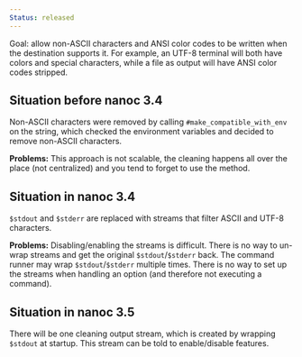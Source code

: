 ```yaml
--- 
Status: released
--- 
```


Goal: allow non-ASCII characters and ANSI color codes to be written when the destination supports it. For example, an UTF-8 terminal will both have colors and special characters, while a file as output will have ANSI color codes stripped.

Situation before nanoc 3.4
--------------------------

Non-ASCII characters were removed by calling `#make_compatible_with_env` on the string, which checked the environment variables and decided to remove non-ASCII characters.

**Problems:** This approach is not scalable, the cleaning happens all over the place (not centralized) and you tend to forget to use the method.

Situation in nanoc 3.4
----------------------

`$stdout` and `$stderr` are replaced with streams that filter ASCII and UTF-8 characters.

**Problems:** Disabling/enabling the streams is difficult. There is no way to un-wrap streams and get the original `$stdout`/`$stderr` back. The command runner may wrap `$stdout`/`$stderr` multiple times. There is no way to set up the streams when handling an option (and therefore not executing a command).

Situation in nanoc 3.5
----------------------

There will be one cleaning output stream, which is created by wrapping `$stdout` at startup. This stream can be told to enable/disable features.
